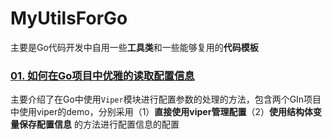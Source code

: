 # MyUtilsForGo
主要是Go代码开发中自用一些**工具类**和一些能够复用的**代码模板**

### [01. 如何在Go项目中优雅的读取配置信息](https://github.com/moonlighf/MyUtilsForMultiCode/tree/master/Golang/config)

主要介绍了在Go中使用`Viper`模块进行配置参数的处理的方法，包含两个GIn项目中使用viper的demo，分别采用（1）**直接使用viper管理配置**（2）**使用结构体变量保存配置信息** 的方法进行配置信息的配置

